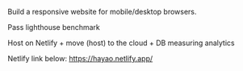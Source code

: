 Build a responsive website for mobile/desktop browsers.

Pass lighthouse benchmark

Host on Netlify + move (host) to the cloud + DB measuring analytics

Netlify link below: https://hayao.netlify.app/
